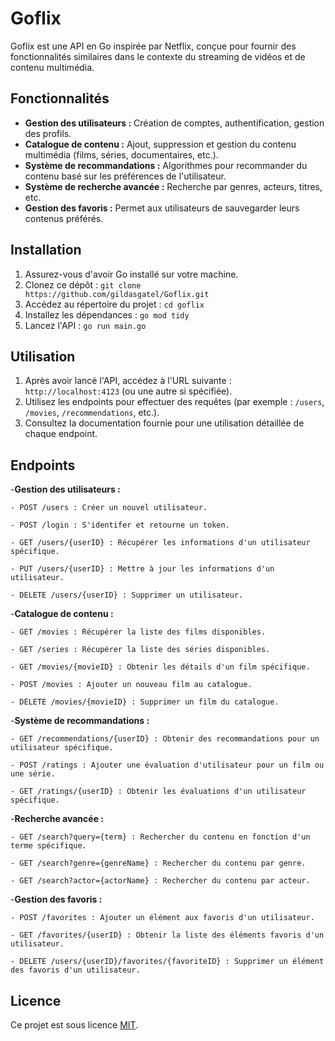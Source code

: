 # Goflix

Goflix est une API en Go inspirée par Netflix, conçue pour fournir des fonctionnalités similaires dans le contexte du streaming de vidéos et de contenu multimédia.

## Fonctionnalités

- **Gestion des utilisateurs :** Création de comptes, authentification, gestion des profils.
- **Catalogue de contenu :** Ajout, suppression et gestion du contenu multimédia (films, séries, documentaires, etc.).
- **Système de recommandations :** Algorithmes pour recommander du contenu basé sur les préférences de l'utilisateur.
- **Système de recherche avancée :** Recherche par genres, acteurs, titres, etc.
- **Gestion des favoris :** Permet aux utilisateurs de sauvegarder leurs contenus préférés.

## Installation

1. Assurez-vous d'avoir Go installé sur votre machine.
2. Clonez ce dépôt : `git clone https://github.com/gildasgatel/Goflix.git`
3. Accédez au répertoire du projet : `cd goflix`
4. Installez les dépendances : `go mod tidy`
5. Lancez l'API : `go run main.go`

## Utilisation

1. Après avoir lancé l'API, accédez à l'URL suivante : `http://localhost:4123` (ou une autre si spécifiée).
2. Utilisez les endpoints pour effectuer des requêtes (par exemple : `/users`, `/movies`, `/recommendations`, etc.).
3. Consultez la documentation fournie pour une utilisation détaillée de chaque endpoint.

## Endpoints

-**Gestion des utilisateurs :**
   
    - POST /users : Créer un nouvel utilisateur.

    - POST /login : S'identifer et retourne un token.
   
    - GET /users/{userID} : Récupérer les informations d'un utilisateur spécifique.
  
    - PUT /users/{userID} : Mettre à jour les informations d'un utilisateur.
   
    - DELETE /users/{userID} : Supprimer un utilisateur.

-**Catalogue de contenu :**
    
    - GET /movies : Récupérer la liste des films disponibles.
    
    - GET /series : Récupérer la liste des séries disponibles.
    
    - GET /movies/{movieID} : Obtenir les détails d'un film spécifique.
    
    - POST /movies : Ajouter un nouveau film au catalogue.
    
    - DELETE /movies/{movieID} : Supprimer un film du catalogue.

-**Système de recommandations :**
    
    - GET /recommendations/{userID} : Obtenir des recommandations pour un utilisateur spécifique.
    
    - POST /ratings : Ajouter une évaluation d'utilisateur pour un film ou une série.
    
    - GET /ratings/{userID} : Obtenir les évaluations d'un utilisateur spécifique.

-**Recherche avancée :**
    
    - GET /search?query={term} : Rechercher du contenu en fonction d'un terme spécifique.
    
    - GET /search?genre={genreName} : Rechercher du contenu par genre.
    
    - GET /search?actor={actorName} : Rechercher du contenu par acteur.

-**Gestion des favoris :**
    
    - POST /favorites : Ajouter un élément aux favoris d'un utilisateur.
    
    - GET /favorites/{userID} : Obtenir la liste des éléments favoris d'un utilisateur.
    
    - DELETE /users/{userID}/favorites/{favoriteID} : Supprimer un élément des favoris d'un utilisateur.


## Licence

Ce projet est sous licence [MIT](https://choosealicense.com/licenses/mit/).
